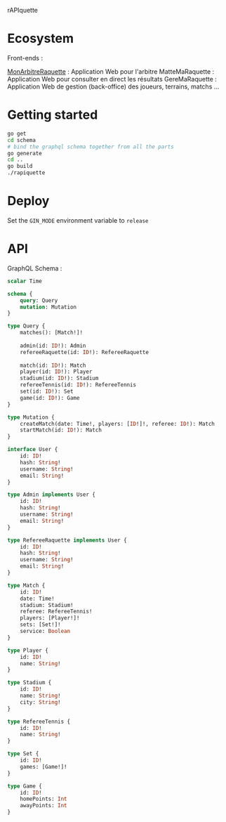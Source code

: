 rAPIquette

# Ecosystem

Front-ends :

[MonArbitreRaquette](https://github.com/poudre-aux-yeux/mon-arbitre-raquette) : Application Web pour l'arbitre
MatteMaRaquette : Application Web pour consulter en direct les résultats
GereMaRaquette : Application Web de gestion (back-office) des joueurs, terrains, matchs ...


# Getting started

``` sh
go get
cd schema
# bind the graphql schema together from all the parts
go generate
cd ..
go build
./rapiquette
```

# Deploy

Set the `GIN_MODE` environment variable to `release`

# API

GraphQL Schema :

``` graphql
scalar Time

schema {
    query: Query
    mutation: Mutation
}

type Query {
    matches(): [Match!]!
    
    admin(id: ID!): Admin
    refereeRaquette(id: ID!): RefereeRaquette
    
    match(id: ID!): Match
    player(id: ID!): Player
    stadium(id: ID!): Stadium
    refereeTennis(id: ID!): RefereeTennis
    set(id: ID!): Set
    game(id: ID!): Game
}

type Mutation {
    createMatch(date: Time!, players: [ID!]!, referee: ID!): Match
    startMatch(id: ID!): Match
}

interface User {
    id: ID!
    hash: String!
    username: String!
    email: String!
}

type Admin implements User {
    id: ID!
    hash: String!
    username: String!
    email: String!
}

type RefereeRaquette implements User {
    id: ID!
    hash: String!
    username: String!
    email: String!
}

type Match {
    id: ID!
    date: Time!
    stadium: Stadium!
    referee: RefereeTennis!
    players: [Player!]!
    sets: [Set!]!
    service: Boolean
}

type Player {
    id: ID!
    name: String!
}

type Stadium {
    id: ID!
    name: String!
    city: String!
}

type RefereeTennis {
    id: ID!
    name: String!
}

type Set {
    id: ID!
    games: [Game!]!
}

type Game {
    id: ID!
    homePoints: Int
    awayPoints: Int
}
```
